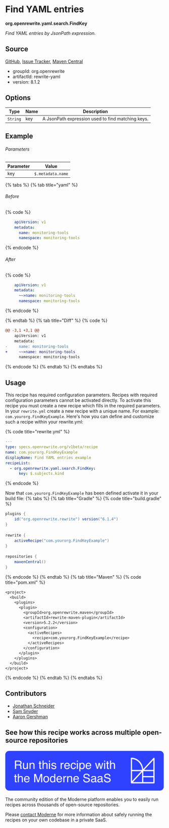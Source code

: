 # Find YAML entries

**org.openrewrite.yaml.search.FindKey**

_Find YAML entries by JsonPath expression._

## Source

[GitHub](https://github.com/openrewrite/rewrite/blob/main/rewrite-yaml/src/main/java/org/openrewrite/yaml/search/FindKey.java), [Issue Tracker](https://github.com/openrewrite/rewrite/issues), [Maven Central](https://central.sonatype.com/artifact/org.openrewrite/rewrite-yaml/8.1.2/jar)

* groupId: org.openrewrite
* artifactId: rewrite-yaml
* version: 8.1.2

## Options

| Type | Name | Description |
| -- | -- | -- |
| `String` | key | A JsonPath expression used to find matching keys. |

## Example

###### Parameters
| Parameter | Value |
| -- | -- |
|key|`$.metadata.name`|


{% tabs %}
{% tab title="yaml" %}

###### Before
{% code %}
```yaml
    apiVersion: v1
    metadata:
      name: monitoring-tools
      namespace: monitoring-tools
```
{% endcode %}

###### After
{% code %}
```yaml
    apiVersion: v1
    metadata:
      ~~>name: monitoring-tools
      namespace: monitoring-tools
```
{% endcode %}

{% endtab %}
{% tab title="Diff" %}
{% code %}
```diff
@@ -3,1 +3,1 @@
    apiVersion: v1
    metadata:
-     name: monitoring-tools
+     ~~>name: monitoring-tools
      namespace: monitoring-tools
```
{% endcode %}
{% endtab %}
{% endtabs %}


## Usage

This recipe has required configuration parameters. Recipes with required configuration parameters cannot be activated directly. To activate this recipe you must create a new recipe which fills in the required parameters. In your `rewrite.yml` create a new recipe with a unique name. For example: `com.yourorg.FindKeyExample`.
Here's how you can define and customize such a recipe within your rewrite.yml:

{% code title="rewrite.yml" %}
```yaml
---
type: specs.openrewrite.org/v1beta/recipe
name: com.yourorg.FindKeyExample
displayName: Find YAML entries example
recipeList:
  - org.openrewrite.yaml.search.FindKey:
      key: $.subjects.kind
```
{% endcode %}

Now that `com.yourorg.FindKeyExample` has been defined activate it in your build file:
{% tabs %}
{% tab title="Gradle" %}
{% code title="build.gradle" %}
```groovy
plugins {
    id("org.openrewrite.rewrite") version("6.1.4")
}

rewrite {
    activeRecipe("com.yourorg.FindKeyExample")
}

repositories {
    mavenCentral()
}
```
{% endcode %}
{% endtab %}
{% tab title="Maven" %}
{% code title="pom.xml" %}
```markup
<project>
  <build>
    <plugins>
      <plugin>
        <groupId>org.openrewrite.maven</groupId>
        <artifactId>rewrite-maven-plugin</artifactId>
        <version>5.2.2</version>
        <configuration>
          <activeRecipes>
            <recipe>com.yourorg.FindKeyExample</recipe>
          </activeRecipes>
        </configuration>
      </plugin>
    </plugins>
  </build>
</project>
```
{% endcode %}
{% endtab %}
{% endtabs %}

## Contributors
* [Jonathan Schneider](jkschneider@gmail.com)
* [Sam Snyder](sam@moderne.io)
* [Aaron Gershman](aegershman@gmail.com)


## See how this recipe works across multiple open-source repositories

[![Moderne Link Image](/.gitbook/assets/ModerneRecipeButton.png)](https://app.moderne.io/recipes/org.openrewrite.yaml.search.FindKey)

The community edition of the Moderne platform enables you to easily run recipes across thousands of open-source repositories.

Please [contact Moderne](https://moderne.io/product) for more information about safely running the recipes on your own codebase in a private SaaS.
